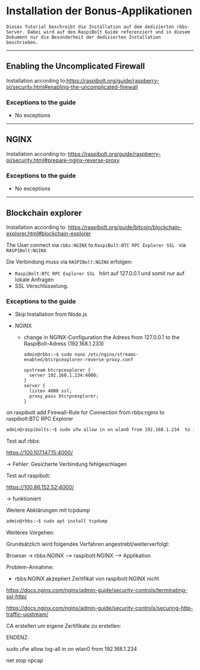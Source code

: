 # Installation der Bonus-Applikationen
```
Dieses Tutorial beschreibt die Installation auf dem dedizierten rbbs-Server. Dabei wird auf den RaspiBolt Guide referenziert und in diesem Dokument nur die Besonderheit der dedizierten Installation beschrieben.
```

---

## Enabling the Uncomplicated Firewall

Installation according to:https://raspibolt.org/guide/raspberry-pi/security.html#enabling-the-uncomplicated-firewall

### Exceptions to the guide

- No exceptions

---

## NGINX

Installation according to: https://raspibolt.org/guide/raspberry-pi/security.html#prepare-nginx-reverse-proxy

### Exceptions to the guide

- No exceptions

___

## Blockchain explorer

Installation according to: https://raspibolt.org/guide/bitcoin/blockchain-explorer.html#blockchain-explorer

The User connect via ``rbbs:NGINX`` to ``RaspiBolt:BTC RPC Explorer SSL `` via ```RASPIBolt:NGINX```

Die Verbindung muss via ```RASPIBolt:NGINX``` erfolgen:

- ``RaspiBolt:BTC RPC Explorer SSL `` hört auf 127.0.0.1 und somit nur auf lokale  Anfragen
- SSL Verschlüsselung. 

### Exceptions to the guide

- Skip Installation from Node.js

- NGINX

  - change in NGINX-Configuration the Adress from 127.0.0.1 to the RaspiBolt-Adress (192.168.1.233)

    ```shell
    admin@rbbs:~$ sudo nano /etc/nginx/streams-enabled/btcrpcexplorer-reverse-proxy.conf
    ```

    ```
    upstream btcrpcexplorer {
      server 192.168.1.234:4000;
    }
    server {
      listen 4000 ssl;
      proxy_pass btcrpcexplorer;
    }
    ```

    

on raspibolt add Firewall-Rule for Connection from rbbs:nginx to raspibolt:BTC RPC Explorer

```sh
admin@raspibolts:~$ sudo ufw allow in on wlan0 from 192.168.1.234  to 192.168.1.233 port 3002 comment "allow BTC RPC Explorer SSL from rbbs"
```

Test auf rbbs:

https://100.107.147.15:4000/

-> Fehler: Gesicherte Verbindung fehlgeschlagen

Test auf raspibolt:

https://100.86.152.52:4000/

-> funktioniert



Weitere Abklärungen mit tcpdump

```sh
admin@rbbs:~$ sudo apt install tcpdump
```

Weiteres Vorgehen:

Grundsätzlich wird folgendes Verfahren angestrebt/weiterverfolgt:

Browser -> rbbs:NGINX --> raspibolt:NGINX --> Applikation

Problem-Annahme:

- rbbs:NGINX akzeptiert Zertifikat von  raspibolt:NGINX nicht

https://docs.nginx.com/nginx/admin-guide/security-controls/terminating-ssl-http/

https://docs.nginx.com/nginx/admin-guide/security-controls/securing-http-traffic-upstream/

CA erstellen um eigene Zertifikate zu erstellen:

ENDENZ:





sudo ufw allow log-all in on wlan0 from 192.168.1.234

net stop npcap

